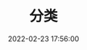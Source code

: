 ---
title: 分类
date: 2022-02-23 17:56:00
aside: false
top_img: https://s3plus.meituan.net/v1/mss_550586ef375b493da4aa79bebdfce4fa/csc-apply-file-web/prod/2024-08-26/6261fc8d-3357-4fdf-ab12-cfd278583acc.avif
type: "categories"
---